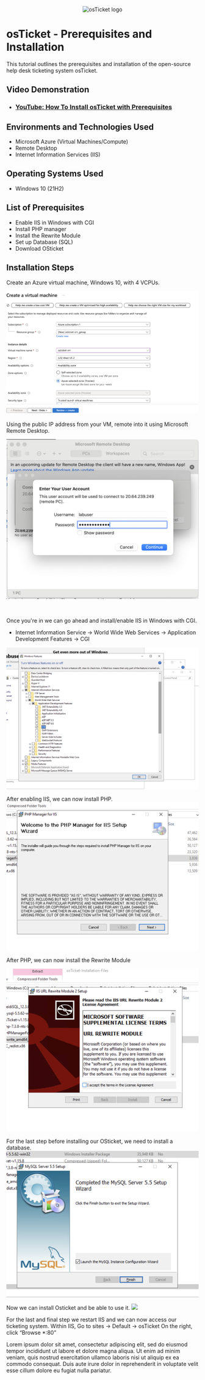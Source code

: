 <p align="center">
<img src="https://i.imgur.com/Clzj7Xs.png" alt="osTicket logo"/>
</p>

<h1>osTicket - Prerequisites and Installation</h1>
This tutorial outlines the prerequisites and installation of the open-source help desk ticketing system osTicket.<br />


<h2>Video Demonstration</h2>

- ### [YouTube: How To Install osTicket with Prerequisites](https://www.youtube.com)

<h2>Environments and Technologies Used</h2>

- Microsoft Azure (Virtual Machines/Compute)
- Remote Desktop
- Internet Information Services (IIS)

<h2>Operating Systems Used </h2>

- Windows 10</b> (21H2)

<h2>List of Prerequisites</h2>

- Enable IIS in Windows with CGI
- Install PHP manager 
- Install the Rewrite Module
- Set up Database (SQL)
- Download OSticket

<h2>Installation Steps</h2>

<p> Create an Azure virtual machine, Windows 10, with 4 VCPUs. 
</p>
<img src="https://github.com/diegomtz28/os-ticket-prereqs/blob/main/Creating%20Vitrual%20Machine.png"/>

</p> Using the public IP address from your VM, remote into it using Microsoft Remote Desktop.
<p>
<img src="https://github.com/diegomtz28/os-ticket-prereqs/blob/main/Loggin%20in%20to%20vm.png"/>
</p>
<br />

<p> Once you're in we can go ahead and install/enable IIS in Windows with CGI.

  - Internet Information Service -> World Wide Web Services -> Application Development Features -> CGI
<img src="https://github.com/diegomtz28/os-ticket-prereqs/blob/main/enabling%20iis.png"/>
</p>
<p> After enabling IIS, we can now install PHP. 
<img src="https://github.com/diegomtz28/os-ticket-prereqs/blob/main/Installing%20PHP.png"/>

<p>After PHP, we can now install the Rewrite Module</p>
<img src="https://github.com/diegomtz28/os-ticket-prereqs/blob/main/Rewrite%20Module.png"/>
<br />

<p> For the last step before installing our OSticket, we need to install a database. 
<img src= "https://github.com/diegomtz28/os-ticket-prereqs/blob/main/Sql%20Database.png"/>
</p> Now we can install Osticket and be able to use it. 
<img src= "<img src= "https://github.com/diegomtz28/os-ticket-prereqs/blob/main/Sql%20Database.png"/>
<p> For the last and final step we restart IIS and we can now access our ticketing system. 
  Within IIS, Go to sites -> Default -> osTicket
On the right, click “Browse *:80”

Lorem ipsum dolor sit amet, consectetur adipiscing elit, sed do eiusmod tempor incididunt ut labore et dolore magna aliqua. Ut enim ad minim veniam, quis nostrud exercitation ullamco laboris nisi ut aliquip ex ea commodo consequat. Duis aute irure dolor in reprehenderit in voluptate velit esse cillum dolore eu fugiat nulla pariatur.
</p>
<br />
